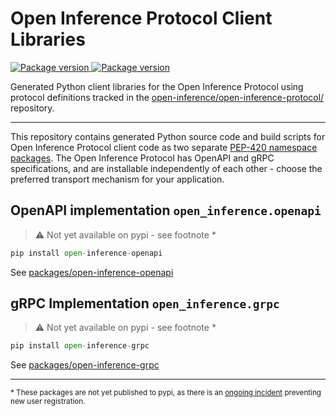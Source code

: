 # Open Inference Protocol Client Libraries

<p>
<a href="https://pypi.org/project/open-inference-openapi/">
    <img src="https://badge.fury.io/py/open-inference-openapi.svg" alt="Package version">
</a>
<a href="https://pypi.org/project/open-inference-grpc/">
    <img src="https://badge.fury.io/py/open-inference-grpc.svg" alt="Package version">
</a>
</p>

Generated Python client libraries for the Open Inference Protocol using protocol definitions tracked in the [open-inference/open-inference-protocol/](https://github.com/open-inference/open-inference-protocol) repository.

---

This repository contains generated Python source code and build scripts for Open Inference Protocol client code as two separate [PEP-420 namespace packages](https://peps.python.org/pep-0420/). The Open Inference Protocol has OpenAPI and gRPC specifications, and are installable independently of each other - choose the preferred transport mechanism for your application.

## OpenAPI implementation `open_inference.openapi`

> :warning: Not yet available on pypi - see footnote \*

```py
pip install open-inference-openapi
```

See [packages/open-inference-openapi](./packages/open-inference-openapi/README.md)

## gRPC Implementation `open_inference.grpc`

> :warning: Not yet available on pypi - see footnote \*

```py
pip install open-inference-grpc
```

See [packages/open-inference-grpc](./packages/open-inference-grpc/README.md)

---

<sup> \* These packages are not yet published to pypi, as there is an [ongoing incident](https://status.python.org/incidents/0th66lc1l8by) preventing new user registration. </sup>

